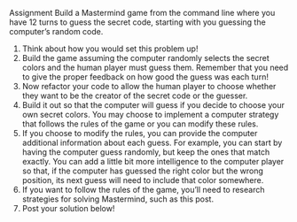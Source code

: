 Assignment
Build a Mastermind game from the command line where you have 12 turns to guess the secret code, starting with you guessing the computer’s random code.

1. Think about how you would set this problem up!
2. Build the game assuming the computer randomly selects the secret colors and the human player must guess them. Remember that you need to give the proper feedback on how good the guess was each turn!
3. Now refactor your code to allow the human player to choose whether they want to be the creator of the secret code or the guesser.
4. Build it out so that the computer will guess if you decide to choose your own secret colors. You may choose to implement a computer strategy that follows the rules of the game or you can modify these rules.
5. If you choose to modify the rules, you can provide the computer additional information about each guess. For example, you can start by having the computer guess randomly, but keep the ones that match exactly. You can add a little bit more intelligence to the computer player so that, if the computer has guessed the right color but the wrong position, its next guess will need to include that color somewhere.
6. If you want to follow the rules of the game, you’ll need to research strategies for solving Mastermind, such as this post.
7. Post your solution below!